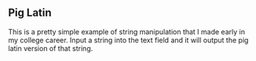 ## Pig Latin

This is a pretty simple example of string manipulation that I made early in my college career. Input a string into the 
text field and it will output the pig latin version of that string.